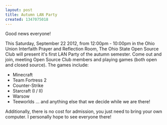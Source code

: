 ```yaml
---
layout: post
title: Autumn LAN Party
created: 1347075018
---
```

Good news everyone!

This Saturday, September 22 2012, from 12:00pm - 10:00pm in the Ohio Union Interfaith Prayer and Reflection Room, The Ohio State Open Source Club will present it's first LAN Party of the autumn semester. Come out and join, meeting Open Source Club members and playing games (both open and closed source). The games include:

- Minecraft
- Team Fortress 2
- Counter-Strike
- Starcraft (I / II)
- Warsow
- Teeworlds
... and anything else that we decide while we are there!

Additionally, there is no cost for admission, you just need to bring your own computer. I personally hope to see everyone there!
